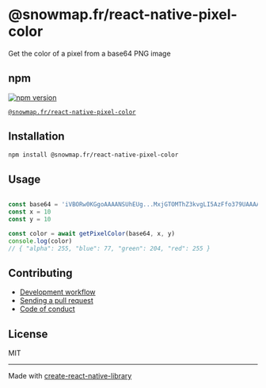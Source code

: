 # @snowmap.fr/react-native-pixel-color

Get the color of a pixel from a base64 PNG image


## npm

[![npm version](https://img.shields.io/npm/v/@snowmap.fr/react-native-pixel-color.svg)](https://www.npmjs.com/package/@snowmap.fr/react-native-pixel-color)

[`@snowmap.fr/react-native-pixel-color`](https://www.npmjs.com/package/@snowmap.fr/react-native-pixel-color)


## Installation


```sh
npm install @snowmap.fr/react-native-pixel-color
```


## Usage


```js

const base64 = 'iVBORw0KGgoAAAANSUhEUg...MxjGTOMThZ3kvgLI5AzFfo379UAAAAASUVORK5CYII=';
const x = 10
const y = 10

const color = await getPixelColor(base64, x, y)
console.log(color)
// { "alpha": 255, "blue": 77, "green": 204, "red": 255 }
```


## Contributing

- [Development workflow](CONTRIBUTING.md#development-workflow)
- [Sending a pull request](CONTRIBUTING.md#sending-a-pull-request)
- [Code of conduct](CODE_OF_CONDUCT.md)

## License

MIT

---

Made with [create-react-native-library](https://github.com/callstack/react-native-builder-bob)
